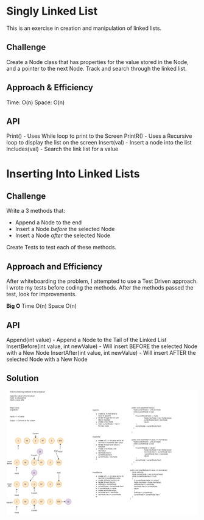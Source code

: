 # Singly Linked List
This is an exercise in creation and manipulation of linked lists.

## Challenge

Create a Node class that has properties for the value stored in the Node, and a pointer to the next Node. Track and search through 
the linked list.

## Approach & Efficiency
Time: O(n)
Space: O(n)

## API

Print() - Uses While loop to print to the Screen
PrintR() - Uses a Recursive loop to display the list on the screen
Insert(val) - Insert a node into the list
Includes(val) - Search the link list for a value

# Inserting Into Linked Lists

## Challenge

Write a 3 methods that:

+ Append a Node to the end
+ Insert a Node *before* the selected Node
+ Insert a Node *after* the selected Node

Create Tests to test each of these methods.

##  Approach and Efficiency

After whiteboarding the problem, I attempted to use a Test Driven approach.
I wrote my tests before coding the methods.  After the methods passed the test, 
look for improvements.  

**Big O**
Time O(n)
Space O(n)

## API

Append(int value) - Append a Node to the Tail of the Linked List
InsertBefore(int value, int newValue) - Will insert BEFORE the selected Node with a New Node
InsertAfter(int value, int newValue) - Will insert AFTER the selected Node with a New Node

## Solution

![Code Challenge 5 WhiteBoard](./assets/CodeChallenge5.png)

